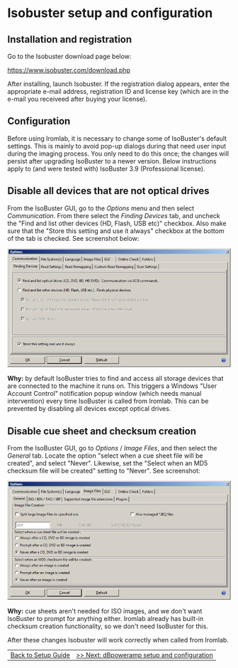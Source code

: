 # Isobuster setup and configuration

## Installation and registration

Go to the Isobuster download page below:

<https://www.isobuster.com/download.php>

After installing, launch Isobuster. If the registration dialog appears, enter the appropriate e-mail address, registration ID and license key (which are in the e-mail you receiveed after buying your license).

## Configuration

Before using Iromlab, it is necessary to change some of IsoBuster's default settings. This is mainly to avoid pop-up dialogs during that need user input during the imaging process. You only need to do this once; the changes will persist after upgrading IsoBuster to a newer version. Below instructions apply to (and were tested with) IsoBuster 3.9 (Professional license).

## Disable all devices that are not optical drives 

From the IsoBuster GUI, go to the *Options* menu and then select *Communication*. From there select the *Finding Devices* tab, and uncheck the "Find and list other devices (HD, Flash, USB etc)" checkbox. Also make sure that the "Store this setting and use it always" checkbox at the bottom of the tab is checked. See screenshot below:

![](./img/findingDevices.png)

**Why:** by default IsoBuster tries to find and access all storage devices that are connected to the machine it runs on. This triggers a Windows "User Account Control" notification popup window (which needs manual intervention) every time IsoBuster is called from Iromlab. This can be prevented by disabling all devices except optical drives.

## Disable cue sheet and checksum creation

From the IsoBuster GUI, go to *Options* / *Image Files*, and then select the *General* tab. Locate the option "select when a cue sheet file will be created", and select "Never". Likewise, set the "Select when an MD5 checksum file will be created" setting to "Never". See screenshot:

![](./img/cuesheetOption.png) 

**Why:** cue sheets aren't needed for ISO images, and we don't want IsoBuster to prompt for anything either. Iromlab already has built-in checksum creation functionality, so we don't need IsoBuster for this.

After these changes Isobuster will work correctly when called from Iromlab.

| | |
|:--|:--|
|[Back to Setup Guide](./setupGuide.md)|[>> Next: dBpoweramp setup and configuration](./setupDbpoweramp.md)|
